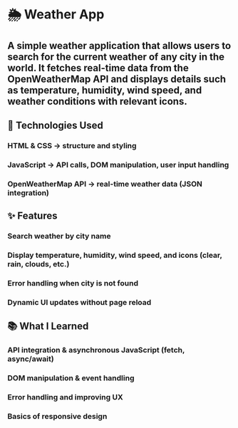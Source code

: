 # 🌦️ Weather App

## A simple weather application that allows users to search for the current weather of any city in the world. It fetches real-time data from the OpenWeatherMap API and displays details such as temperature, humidity, wind speed, and weather conditions with relevant icons.

## 🔧 Technologies Used

### HTML & CSS → structure and styling

### JavaScript → API calls, DOM manipulation, user input handling

### OpenWeatherMap API → real-time weather data (JSON integration)

## ✨ Features

### Search weather by city name

### Display temperature, humidity, wind speed, and icons (clear, rain, clouds, etc.)

### Error handling when city is not found

### Dynamic UI updates without page reload

## 📚 What I Learned

### API integration & asynchronous JavaScript (fetch, async/await)

### DOM manipulation & event handling

### Error handling and improving UX

### Basics of responsive design
